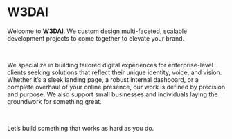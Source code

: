# W3DAI

<p>
  Welcome to <strong>W3DAI</strong>. We custom design multi-faceted, scalable development projects to come together to elevate your brand.
</p>
<br>
<p>
  We specialize in building tailored digital experiences for enterprise-level clients seeking solutions that reflect their unique identity, voice, and vision. Whether it’s a sleek landing page, a robust internal dashboard, or a complete overhaul of your online presence, our work is defined by precision and purpose. We also support small businesses and individuals laying the groundwork for something great. 
</p>
<br>
<p>
  Let’s build something that works as hard as you do.
</p>
